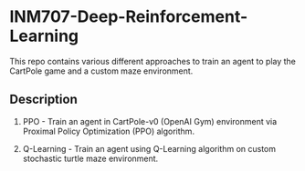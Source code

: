 # INM707-Deep-Reinforcement-Learning

This repo contains various different approaches to train an agent to play the CartPole game and a custom maze environment.


## Description

1. PPO - Train an agent in CartPole-v0 (OpenAI Gym) environment via Proximal Policy Optimization (PPO) algorithm.

2. Q-Learning - Train an agent using Q-Learning algorithm on custom stochastic turtle maze environment.
